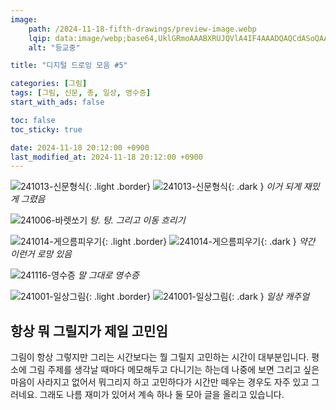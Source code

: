 ```yaml
---
image:
    path: /2024-11-18-fifth-drawings/preview-image.webp
    lqip: data:image/webp;base64,UklGRmoAAABXRUJQVlA4IF4AAADQAQCdASoQAAgAAUAmJYwAAv+/8OsuAAD+/xM/7Sq+LkyGnTkU29x/vy/D6FYmTGl52h8nvE6sE3eZj2hbsAjc4Uho6KsHwQkTsCfwAEEthUGm2LT3wM5L2t70AAAA
    alt: "등교중"

title: "디지털 드로잉 모음 #5"

categories: [그림]
tags: [그림, 신문, 총, 일상, 영수증]
start_with_ads: false

toc: false
toc_sticky: true

date: 2024-11-18 20:12:00 +0900
last_modified_at: 2024-11-18 20:12:00 +0900
---
```


![241013-신문형식](/drawing/241013-신문형식.webp){: .light .border}
![241013-신문형식](/drawing/241013-신문형식.webp){: .dark }
_이거 되게 재밌게 그렸음_

![241006-바렛쏘기](/drawing/241006-바렛쏘기.webp)
_탕. 탕. 그리고 이동 흐리기_

![241014-게으름피우기](/drawing/241014-게으름피우기.webp){: .light .border}
![241014-게으름피우기](/drawing/241014-게으름피우기.webp){: .dark }
_약간 이런거 로망 있음_

![241116-영수증](/drawing/241116-영수증.webp)
_말 그대로 영수증_

![241001-일상그림](/drawing/241001-일상그림.webp){: .light .border}
![241001-일상그림](/drawing/241001-일상그림.webp){: .dark }
_일상 캐주얼_

## **항상 뭐 그릴지가 제일 고민임**

그림이 항상 그렇지만 그리는 시간보다는 뭘 그릴지 고민하는 시간이 대부분입니다. 평소에 그림 주제를 생각날 때마다 메모해두고 다니기는 하는데 나중에 보면 그리고 싶은 마음이 사라지고 없어서 뭐그리지 하고 고민하다가 시간만 떼우는 경우도 자주 있고 그러네요. 그래도 나름 재미가 있어서 계속 하나 둘 모아 글을 올리고 있습니다.